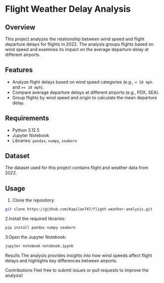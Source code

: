 # Flight Weather Delay Analysis

## Overview
This project analyzes the relationship between wind speed and flight departure delays for flights in 2022. The analysis groups flights based on wind speed and examines its impact on the average departure delay at different airports.

## Features
- Analyze flight delays based on wind speed categories (e.g., `< 10 mph` and `>= 10 mph`).
- Compare average departure delays at different airports (e.g., PDX, SEA).
- Group flights by wind speed and origin to calculate the mean departure delay.

## Requirements
- Python 3.12.5
- Jupyter Notebook
- Libraries: `pandas`, `numpy`, `seaborn`

## Dataset
The dataset used for this project contains flight and weather data from 2022. 

## Usage
1. Clone the repository:
```bash
git clone https://github.com/Kapilan747/flight-weather-analysis.git
```
   
2.Install the required libraries:
  ```bash
  pip install pandas numpy seaborn
  ```

3.Open the Jupyter Notebook:
  ```bash
  jupyter notebook notebook.ipynb
  ```

Results
  The analysis provides insights into how wind speeds affect flight delays and highlights key differences between airports.

Contributions
  Feel free to submit issues or pull requests to improve the analysis!
